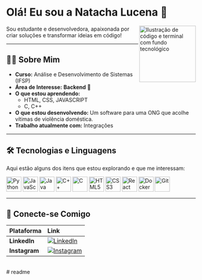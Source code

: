 # Olá! Eu sou a **Natacha Lucena** 👋

<img align="right" alt="Ilustração de código e terminal com fundo tecnológico" height="150" src="https://i.imgur.com/gU82O9p.png" />

Sou estudante e desenvolvedora, apaixonada por criar soluções e transformar ideias em código!

---

## 👩‍💻 Sobre Mim

* **Curso:** Análise e Desenvolvimento de Sistemas (IFSP)
* **Área de Interesse:** **Backend** 🚀
* **O que estou aprendendo:**
    * HTML, CSS, JAVASCRIPT
    * C, C++
* **O que estou desenvolvendo:** Um software para uma ONG que acolhe vítimas de violência doméstica.
* **Trabalho atualmente com:** Integrações

---

## 🛠️ Tecnologias e Linguagens

Aqui estão alguns dos itens que estou explorando e que me interessam:

<p align="left">
    <img src="https://cdn.jsdelivr.net/gh/devicons/devicon/icons/python/python-original.svg" alt="Python" width="40" height="40"/>
    <img src="https://cdn.jsdelivr.net/gh/devicons/devicon/icons/javascript/javascript-original.svg" alt="JavaScript" width="40" height="40"/>
    <img src="https://cdn.jsdelivr.net/gh/devicons/devicon/icons/java/java-original.svg" alt="Java" width="40" height="40"/>
    <img src="https://cdn.jsdelivr.net/gh/devicons/devicon/icons/cplusplus/cplusplus-original.svg" alt="C++" width="40" height="40"/>
    <img src="https://cdn.jsdelivr.net/gh/devicons/devicon/icons/c/c-original.svg" alt="C" width="40" height="40"/>
    <img src="https://cdn.jsdelivr.net/gh/devicons/devicon/icons/html5/html5-original.svg" alt="HTML5" width="40" height="40"/>
    <img src="https://cdn.jsdelivr.net/gh/devicons/devicon/icons/css3/css3-original.svg" alt="CSS3" width="40" height="40"/>
    <img src="https://cdn.jsdelivr.net/gh/devicons/devicon/icons/react/react-original.svg" alt="React" width="40" height="40"/>
    <img src="https://cdn.jsdelivr.net/gh/devicons/devicon/icons/docker/docker-original.svg" alt="Docker" width="40" height="40"/>
    <img src="https://cdn.jsdelivr.net/gh/devicons/devicon/icons/git/git-original.svg" alt="Git" width="40" height="40"/>
</p>

---

## 🔗 Conecte-se Comigo

| Plataforma | Link |
| :--- | :--- |
| **LinkedIn** | [![LinkedIn](https://img.shields.io/badge/LinkedIn-0077B5?style=for-the-badge&logo=linkedin&logoColor=white)](https://linkedin.com/in/natachalucena) |
| **Instagram** | [![Instagram](https://img.shields.io/badge/Instagram-E4405F?style=for-the-badge&logo=instagram&logoColor=white)](https://www.instagram.com/nllucena) |

<br># readme
